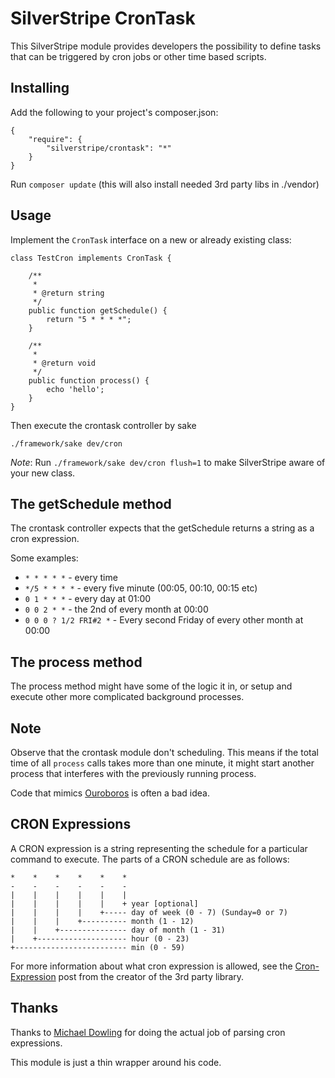 SilverStripe CronTask
==========================

This SilverStripe module provides developers the possibility to define tasks 
that can be triggered by cron jobs or other time based scripts.

Installing
----------

Add the following to your project's composer.json:

	{
		"require": {
			"silverstripe/crontask": "*"
		}
	}

Run `composer update` (this will also install needed 3rd party libs in ./vendor)

Usage
-----

Implement the `CronTask` interface on a new or already existing class:

	class TestCron implements CronTask {

		/**
		 * 
		 * @return string
		 */
		public function getSchedule() {
			return "5 * * * *";
		}

		/**
		 * 
		 * @return void
		 */
		public function process() {
			echo 'hello';
		}
	}


Then execute the crontask controller by sake

	./framework/sake dev/cron

_Note_: Run `./framework/sake dev/cron flush=1` to make SilverStripe aware of 
your new class.


The getSchedule method
----------------------

The crontask controller expects that the getSchedule returns a string as a cron 
expression. 

Some examples:

- `* * * * *` - every time 
- `*/5 * * * *` - every five minute (00:05, 00:10, 00:15 etc)
- `0 1 * * *` - every day at 01:00 
- `0 0 2 * *` - the 2nd of every month at 00:00
- `0 0 0 ? 1/2 FRI#2 *` - Every second Friday of every other month at 00:00

The process method
----------------------

The process method might have some of the logic it in, or setup and execute 
other more complicated background processes.


Note
----

Observe that the crontask module don't scheduling. This means if the total time
of all `process` calls takes more than one minute, it might start another 
process that interferes with the previously running process. 


Code that mimics [Ouroboros](http://en.wikipedia.org/wiki/Ouroboros) is often a 
bad idea.


CRON Expressions
----------------

A CRON expression is a string representing the schedule for a particular command to execute.  The parts of a CRON schedule are as follows:

    *    *    *    *    *    *
    -    -    -    -    -    -
    |    |    |    |    |    |
    |    |    |    |    |    + year [optional]
    |    |    |    |    +----- day of week (0 - 7) (Sunday=0 or 7)
    |    |    |    +---------- month (1 - 12)
    |    |    +--------------- day of month (1 - 31)
    |    +-------------------- hour (0 - 23)
    +------------------------- min (0 - 59)

For more information about what cron expression is allowed, see the 
[Cron-Expression](http://mtdowling.com/blog/2012/06/03/cron-expressions-in-php/) 
post from the creator of the 3rd party library.


Thanks
------

Thanks to [Michael Dowling](http://mtdowling.com/blog/2012/06/03/cron-expressions-in-php/) 
for doing the actual job of parsing cron expressions. 

This module is just a thin wrapper around his code.